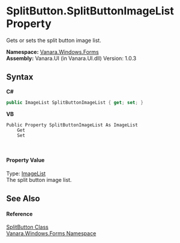 # SplitButton.SplitButtonImageList Property 
 

Gets or sets the split button image list.

**Namespace:**&nbsp;<a href="c580cf52-4028-70db-28d0-f9b1abc03861">Vanara.Windows.Forms</a><br />**Assembly:**&nbsp;Vanara.UI (in Vanara.UI.dll) Version: 1.0.3

## Syntax

**C#**<br />
``` C#
public ImageList SplitButtonImageList { get; set; }
```

**VB**<br />
``` VB
Public Property SplitButtonImageList As ImageList
	Get
	Set
```

<br />

#### Property Value
Type: <a href="http://msdn2.microsoft.com/en-us/library/syz61hka" target="_blank">ImageList</a><br />The split button image list.

## See Also


#### Reference
<a href="ae703027-569c-79d6-06a8-8d333a3f16ab">SplitButton Class</a><br /><a href="c580cf52-4028-70db-28d0-f9b1abc03861">Vanara.Windows.Forms Namespace</a><br />
